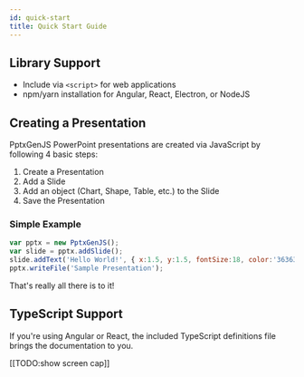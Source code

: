 ```yaml
---
id: quick-start
title: Quick Start Guide
---
```


## Library Support
* Include via `<script>` for web applications
* npm/yarn installation for Angular, React, Electron, or NodeJS


## Creating a Presentation
PptxGenJS PowerPoint presentations are created via JavaScript by following 4 basic steps:

1. Create a Presentation
2. Add a Slide
3. Add an object (Chart, Shape, Table, etc.) to the Slide
4. Save the Presentation

### Simple Example
```javascript
var pptx = new PptxGenJS();
var slide = pptx.addSlide();
slide.addText('Hello World!', { x:1.5, y:1.5, fontSize:18, color:'363636' });
pptx.writeFile('Sample Presentation');
```
That's really all there is to it!


## TypeScript Support
If you're using Angular or React, the included TypeScript definitions file brings the documentation to you.

[[TODO:show screen cap]]
